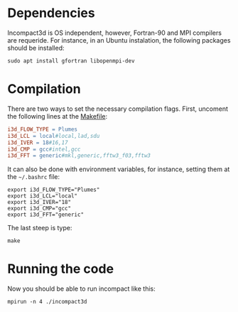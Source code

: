 # Dependencies

Incompact3d is OS independent, however, Fortran-90 and MPI compilers  are requeride.
For instance, in an Ubuntu instalation, the following packages should be installed:

    sudo apt install gfortran libopenmpi-dev

# Compilation

There are two ways to set the necessary compilation flags. First, uncoment the following lines at the [Makefile](./incompact3d/Makefile):

```makefile
i3d_FLOW_TYPE = Plumes
i3d_LCL = local#local,lad,sdu
i3d_IVER = 18#16,17
i3d_CMP = gcc#intel,gcc
i3d_FFT = generic#mkl,generic,fftw3_f03,fftw3
```

It can also be done with environment variables, for instance, setting them at the `~/.bashrc` file:
```
export i3d_FLOW_TYPE="Plumes"
export i3d_LCL="local"
export i3d_IVER="18"
export i3d_CMP="gcc"
export i3d_FFT="generic"
```

The last steep is type:

    make

# Running the code

Now you should be able to run incompact like this:

    mpirun -n 4 ./incompact3d